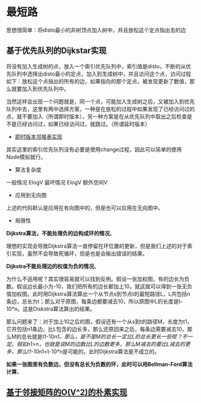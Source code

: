 
# 最短路

思想很简单：将disto最小的非树顶点加入树中，并且放松这个定点指出去的边

## 基于优先队列的Dijkstar实现

将没有加入生成树的点，放入一个索引优先队列中，索引值是disto，不断的从优先队列中选择出disto最小的定点，加入到生成树中，并且访问这个点，访问过程如下：放松这个点指出的所有的边，如果指向的那个定点，被发现更新了数值，那么就要加入到优先队列中。

当然这样会出现一个问题就是，同一个点，可能加入生成树之后，又被加入到优先队列中去，这里有两中选择方案，一种是在放松的过程中如果发现了已经访问过的点，就不要加入（所谓即时版本），另一种方案是在从优先队列中取出之后检查是不是已经访问过，如果已经访问过，就跳过。（所谓延时版本）

- [即时版本邻接表实现](Dijkstra.cpp)

其实这里的索引优先队列没有必要是使用change过程，因此可以简单的使用Node模拟就行。

- 算法复杂度

一般情况 ElogV 最坏情况 ElogV 额外空间V

- 应用到无向图

上述的代码默认是应用在有向图中的，但是也可以应用在无向图中。

- 局限性

**Dijkstra算法，不能处理负的边构成环的情况**。

理想的实现会导致Dijkstra算法一直停留在环位置的更新，但是我们上述的对于索引实现，虽然不会导致死循环，但是也是会输出错误的结果。

**Dijkstra不能处理边的权值为负的情况**。


为什么不适用呢？其实很容易就可以找到反例。假设一张加权图，有的边长为负数。假设边长最小为-10，我们把所有的边长都加上10，就这就可以得到一张无负值加权图。此时用Dijkstra算法算出一个从节点s到节点t的最短路径L，L共包括n条边，总长为t；那么对于原图，每条边都要减去10，所以原图中L的长度是t-10*n。这是Diskstra算法算出的结果。

那么问题来了：对于加上10之后的图，假设还有一个从s到t的路径M，长度为t1，它共包括n1条边，比L包含的边长多，那么还原回来之后，每条边需要减去10，那么M的总长就是t1-10*n1。那么，是不是M的总长一定比L的总长更长一些呢？不一定。假如n1>n，也就是说M的边数比L的边数更多，那么M减去的要比L减去的更多，那么t1-10*n1<t-10*n是可能的。此时Dijkstra算法是不成立的。



**如果一张图里有负数边，但没有总长为负数的环，此时可以用Bellman-Ford算法计算**。




## [基于邻接矩阵的O(V^2)的朴素实现](Dijkstra_V2.cpp)
